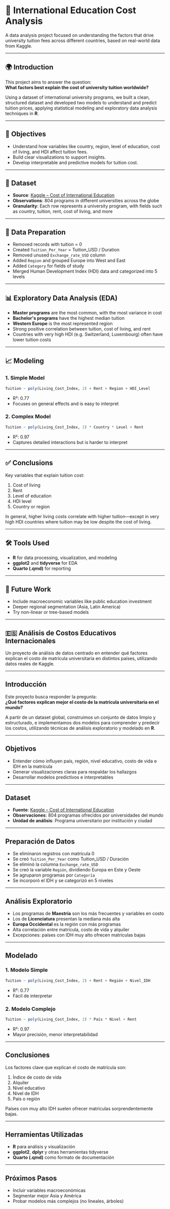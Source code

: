 
# 📘 International Education Cost Analysis

A data analysis project focused on understanding the factors that drive university tuition fees across different countries, based on real-world data from Kaggle.

---

## 🌍 Introduction

This project aims to answer the question:  
**What factors best explain the cost of university tuition worldwide?**

Using a dataset of international university programs, we built a clean, structured dataset and developed two models to understand and predict tuition prices, applying statistical modeling and exploratory data analysis techniques in **R**.

---

## 🎯 Objectives

- Understand how variables like country, region, level of education, cost of living, and HDI affect tuition fees.  
- Build clear visualizations to support insights.  
- Develop interpretable and predictive models for tuition cost.  

---

## 🧾 Dataset

- **Source**: [Kaggle – Cost of International Education](https://www.kaggle.com/datasets/adilshamim8/cost-of-international-education)  
- **Observations**: 804 programs in different universities across the globe  
- **Granularity**: Each row represents a university program, with fields such as country, tuition, rent, cost of living, and more

---

## 🧹 Data Preparation

- Removed records with tuition = 0  
- Created `Tuition_Per_Year` = Tuition_USD / Duration  
- Removed unused `Exchange_rate_USD` column  
- Added `Region` and grouped Europe into West and East  
- Added `Category` for fields of study  
- Merged Human Development Index (HDI) data and categorized into 5 levels

---

## 📊 Exploratory Data Analysis (EDA)

- **Master programs** are the most common, with the most variance in cost  
- **Bachelor's programs** have the highest median tuition  
- **Western Europe** is the most represented region  
- Strong positive correlation between tuition, cost of living, and rent  
- Countries with very high HDI (e.g. Switzerland, Luxembourg) often have lower tuition costs

---

## 📈 Modeling

### 1. Simple Model

```r
Tuition ~ poly(Living_Cost_Index, 2) + Rent + Region + HDI_Level
```

- R²: 0.77  
- Focuses on general effects and is easy to interpret

### 2. Complex Model

```r
Tuition ~ poly(Living_Cost_Index, 2) * Country * Level + Rent
```

- R²: 0.97  
- Captures detailed interactions but is harder to interpret

---

## ✅ Conclusions

Key variables that explain tuition cost:

1. Cost of living
2. Rent
3. Level of education
4. HDI level
5. Country or region

In general, higher living costs correlate with higher tuition—except in very high HDI countries where tuition may be low despite the cost of living.

---

## 🛠 Tools Used

- **R** for data processing, visualization, and modeling  
- **ggplot2** and **tidyverse** for EDA  
- **Quarto (.qmd)** for reporting

---

## 🚀 Future Work

- Include macroeconomic variables like public education investment  
- Deeper regional segmentation (Asia, Latin America)  
- Try non-linear or tree-based models

---

## 🇪🇸 Análisis de Costos Educativos Internacionales

Un proyecto de análisis de datos centrado en entender qué factores explican el costo de matrícula universitaria en distintos países, utilizando datos reales de Kaggle.

---

## Introducción

Este proyecto busca responder la pregunta:  
**¿Qué factores explican mejor el costo de la matrícula universitaria en el mundo?**

A partir de un dataset global, construimos un conjunto de datos limpio y estructurado, e implementamos dos modelos para comprender y predecir los costos, utilizando técnicas de análisis exploratorio y modelado en **R**.

---

## Objetivos

- Entender cómo influyen país, región, nivel educativo, costo de vida e IDH en la matrícula  
- Generar visualizaciones claras para respaldar los hallazgos  
- Desarrollar modelos predictivos e interpretables

---

## Dataset

- **Fuente**: [Kaggle – Cost of International Education](https://www.kaggle.com/datasets/adilshamim8/cost-of-international-education)  
- **Observaciones**: 804 programas ofrecidos por universidades del mundo  
- **Unidad de análisis**: Programa universitario por institución y ciudad

---

## Preparación de Datos

- Se eliminaron registros con matrícula 0  
- Se creó `Tuition_Per_Year` como Tuition_USD / Duración  
- Se eliminó la columna `Exchange_rate_USD`  
- Se creó la variable `Región`, dividiendo Europa en Este y Oeste  
- Se agruparon programas por `Categoría`  
- Se incorporó el IDH y se categorizó en 5 niveles

---

## Análisis Exploratorio

- Los programas de **Maestría** son los más frecuentes y variables en costo  
- Los de **Licenciatura** presentan la mediana más alta  
- **Europa Occidental** es la región con más programas  
- Alta correlación entre matrícula, costo de vida y alquiler  
- Excepciones: países con IDH muy alto ofrecen matrículas bajas

---

## Modelado

### 1. Modelo Simple

```r
Tuition ~ poly(Living_Cost_Index, 2) + Rent + Región + Nivel_IDH
```

- R²: 0.77  
- Fácil de interpretar

### 2. Modelo Complejo

```r
Tuition ~ poly(Living_Cost_Index, 2) * País * Nivel + Rent
```

- R²: 0.97  
- Mayor precisión, menor interpretabilidad

---

## Conclusiones

Los factores clave que explican el costo de matrícula son:

1. Índice de costo de vida  
2. Alquiler  
3. Nivel educativo  
4. Nivel de IDH  
5. País o región

Países con muy alto IDH suelen ofrecer matrículas sorprendentemente bajas.

---

## Herramientas Utilizadas

- **R** para análisis y visualización  
- **ggplot2**, **dplyr** y otras herramientas tidyverse  
- **Quarto (.qmd)** como formato de documentación

---

## Próximos Pasos

- Incluir variables macroeconómicas  
- Segmentar mejor Asia y América  
- Probar modelos más complejos (no lineales, árboles)


